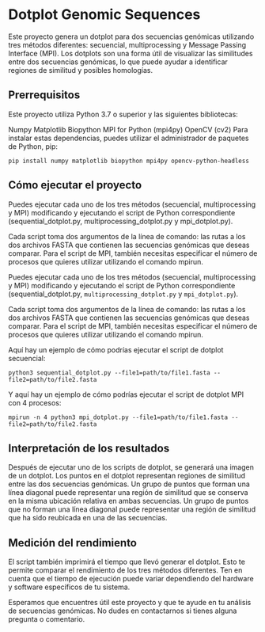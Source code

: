 # Dotplot Genomic Sequences

Este proyecto genera un dotplot para dos secuencias genómicas utilizando tres métodos diferentes: secuencial, multiprocessing y Message Passing Interface (MPI). Los dotplots son una forma útil de visualizar las similitudes entre dos secuencias genómicas, lo que puede ayudar a identificar regiones de similitud y posibles homologías.

## Prerrequisitos

Este proyecto utiliza Python 3.7 o superior y las siguientes bibliotecas:

Numpy
Matplotlib
Biopython
MPI for Python (mpi4py)
OpenCV (cv2)
Para instalar estas dependencias, puedes utilizar el administrador de paquetes de Python, pip:

```shell
pip install numpy matplotlib biopython mpi4py opencv-python-headless
```

## Cómo ejecutar el proyecto

Puedes ejecutar cada uno de los tres métodos (secuencial, multiprocessing y MPI) modificando y ejecutando el script de Python correspondiente (sequential_dotplot.py, multiprocessing_dotplot.py y mpi_dotplot.py).

Cada script toma dos argumentos de la línea de comando: las rutas a los dos archivos FASTA que contienen las secuencias genómicas que deseas comparar. Para el script de MPI, también necesitas especificar el número de procesos que quieres utilizar utilizando el comando mpirun.

Puedes ejecutar cada uno de los tres métodos (secuencial, multiprocessing y MPI) modificando y ejecutando el script de Python correspondiente (sequential_dotplot.py, `multiprocessing_dotplot.py` y `mpi_dotplot.py`).

Cada script toma dos argumentos de la línea de comando: las rutas a los dos archivos FASTA que contienen las secuencias genómicas que deseas comparar. Para el script de MPI, también necesitas especificar el número de procesos que quieres utilizar utilizando el comando mpirun.

Aquí hay un ejemplo de cómo podrías ejecutar el script de dotplot secuencial:

```shell
python3 sequential_dotplot.py --file1=path/to/file1.fasta --file2=path/to/file2.fasta
```

Y aquí hay un ejemplo de cómo podrías ejecutar el script de dotplot MPI con 4 procesos:

```shell
mpirun -n 4 python3 mpi_dotplot.py --file1=path/to/file1.fasta --file2=path/to/file2.fasta
```

## Interpretación de los resultados

Después de ejecutar uno de los scripts de dotplot, se generará una imagen de un dotplot. Los puntos en el dotplot representan regiones de similitud entre las dos secuencias genómicas. Un grupo de puntos que forman una línea diagonal puede representar una región de similitud que se conserva en la misma ubicación relativa en ambas secuencias. Un grupo de puntos que no forman una línea diagonal puede representar una región de similitud que ha sido reubicada en una de las secuencias.

## Medición del rendimiento

El script también imprimirá el tiempo que llevó generar el dotplot. Esto te permite comparar el rendimiento de los tres métodos diferentes. Ten en cuenta que el tiempo de ejecución puede variar dependiendo del hardware y software específicos de tu sistema.

Esperamos que encuentres útil este proyecto y que te ayude en tu análisis de secuencias genómicas. No dudes en contactarnos si tienes alguna pregunta o comentario.
